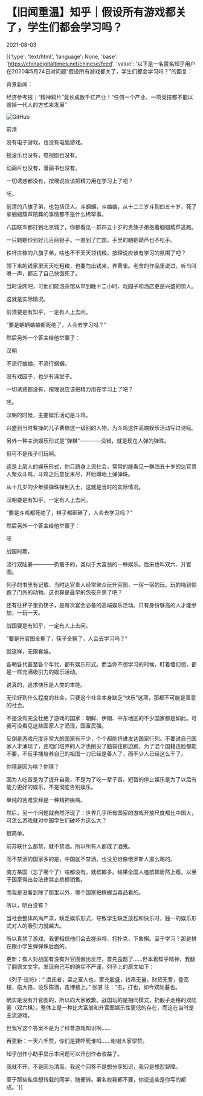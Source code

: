 # 【旧闻重温】知乎｜假设所有游戏都关了，学生们都会学习吗？

2021-08-03

[{'type': 'text/html', 'language': None, 'base': 'https://chinadigitaltimes.net/chinese/feed', 'value': '以下是一名匿名知乎用户在2020年5月24日对问题“假设所有游戏都关了，学生们都会学习吗？”的回复：

背景新闻：



经济参考报｜“精神鸦片”竟长成数千亿产业！“任何一个产业、一项竞技都不能以毁掉一代人的方式来发展”



![GitHub](https://chinadigitaltimes.net/chinese/files/2021/08/image-1627988298558.png)

前清

没有电子游戏，也没有电脑游戏。

摇滚乐也没有，电视剧也没有。

动画片也没有，漫画书也没有。

一切诱惑都没有，按理说应该把精力用在学习上了吧？

呸。

前清的八旗子弟，也包括汉人。斗蝈蝈，斗蛐蛐，从十二三岁斗到四五十岁，死了拿蝈蝈葫芦陪葬的事情都不是什么稀罕事。

八国联军都打到北京城了，你都看见一群四五十岁的贵族子弟抱着蝈蝈葫芦逃跑。

一只蝈蝈炒到好几百两银子。一直到了亡国，手里的蝈蝈葫芦也不松手。

铁杆庄稼的八旗子弟，啥也不干天天领钱粮，按理说应该有学习的氛围了吧？

领下来的钱家里天天吃粗粮，也要匀出钱来，养黄雀。老舍的作品里说过，听鸟叫唤一声，都忘了自己快饿死了。

当时没网吧，可他们能泡茶馆从早到晚十二小时，戏园子和酒店更是兴盛的惊人。

这就是实际情况。

前清要是有知乎，一定有人上去问。

“要是蝈蝈蛐蛐都死绝了，人会去学习吗？”

然后另外一个答主给他举栗子：

汉朝

不流行蛐蛐，不流行蝈蝈。

没有戏园子，也少有澡堂子。

一切诱惑都没有，按理说应该把精力用在学习上了吧？

呸。

汉朝的时候，主要娱乐活动是斗鸡。

兴盛到当时曹操的儿子曹植这一级别的人物，为斗鸡这件高端娱乐活动写过诗赋。

另外一种主流娱乐形式是“弹棋”————没错，就是现在人弹的弹珠。

但可不是孩子们玩啊。

这是上层人的娱乐形式，你只跻身上流社会，常常的能看见一群四五十岁的达官贵人聚众斗鸡，斗鸡之后意犹未尽，开始蹲地上弹弹珠。

从十几岁的少年弹弹珠弹到入土，这就是当时的实际情况。

汉朝要是有知乎，一定有人上去问。

“要是斗鸡都死绝了，棋子都砸碎了，人会去学习吗？”

然后另外一个答主给他举栗子：

呸

战国时期。

流行双陆碁————扔骰子的，类似于大富翁的一种娱乐。后来也叫双六、升官图。

列子的书里有记载，当时达官贵人经常聚众玩升官图，一宿一宿的玩。玩的嗨到惊跑了门外的动物。这也算是最早的包夜开黑了吧？

还有往杯子里扔筷子，是每次宴会必备的高端娱乐活动。只有身份够高的人才能参加，一玩一天。

战国要是有知乎，一定有人上去问。

“要是升官图全撕了，筷子全撅了，人会去学习吗？”

就这样，无限套娃。

各朝各代甚至各个年代，都有娱乐形式。而当你不想学习的时候，盯着墙幻想，都是一样充满吸引力的娱乐活动。

说真的，追求快乐是人类的本能。

无论好到什么程度的社会，只要这个社会本身缺乏“快乐”这项，那都不可能是善意的社会。

不是没有完全杜绝了游戏的国家：朝鲜、伊朗、中东地区的不少国家都是如此。可我可没看见这些国家人才涌现，国富民强。

反倒是游戏尺度非常大的国家有不少，个个都能挤进发达国家行列。不要说自己国家人才涌现了，连咱们培养的人才也削尖了脑袋往那边跑，为了混个国籍连脸都能不要，不反手捅培养自己的祖国一刀已经是善人了，而不少人已经这么干了。

你猜是因为啥？你猜？

因为人吃苦是为了提升自我，不是为了吃一辈子苦。短暂的停止娱乐是为了以后有能力更好的娱乐，不是彻底告别娱乐。

单纯的苦难崇拜是一种精神疾病。

然后，另一个问题就自然浮现了：世界几乎所有国家的游戏开放尺度都比中国大，可怎么游戏就对中国学生们破坏力这么大？

很简单。

前苏联什么都禁，就不禁酒。所以所有人都成了酒鬼。

而不禁酒的国家多的是，中国就不禁酒。也没见谁像俄罗斯人那么喝的。

南方某国（忘了哪个了）啥都没有，就槟榔多。结果全国人嗑槟榔居然上瘾，以至于国家得出台法律禁止槟榔销售。

而我是没看到除了那里以外，哪个国家把槟榔当毒品看的。

所以，明白没有？

当社会整体风尚严肃，缺乏娱乐形式，导致学生缺乏放松和快乐时，独一的娱乐形式对人的吸引力就越大。

所以真禁了游戏，我更相信他们会去搓麻将、打扑克、下象棋。至于学习？那是排在跟小学生弹弹珠后面的。

更新：有人对战国有没有升官图做出反应，首先歪题了……但本着知乎精神，我翻了翻原文文字。发现自己写的确实不严谨。列子上的原文如下：

《列子·说符》：“ 虞氏者，梁之富人也，家充殷盛，钱帛无量，财货无訾，登高楼，临大路，设乐陈酒，击博楼上。” 张湛 注：“击，打也，如今双陆碁也。

确实是没有升官图的，所以向大家致歉。战国玩的是相同模式，扔骰子走格的双陆碁（双六棋）。整体上是一种比大富翁和升官图娱乐性更低的存在，而这在当时是主流游戏。

但我写这个答案不是为了科普游戏知识啊……

再更新：一天六千赞，你们是要吓死谁吗……谢谢大家谬赞。

知乎创作小助手显示本问题可以开创作者收益了。

我就不开。不是因为清高，我这个回答不是想分享知识，我只是想怼智障。

至于那些私信想转载的同学，随便转。署名权我都不要，你说这些是你写的都成。'}]